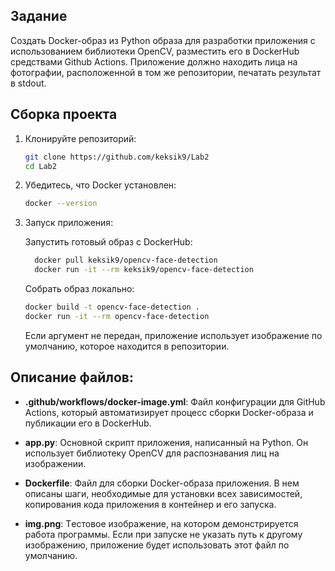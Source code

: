 ## Задание

Создать Docker-образ из Python образа для разработки приложения с использованием
библиотеки OpenCV, разместить его в DockerHub средствами Github Actions.
Приложение должно находить лица на фотографии, расположенной в том же
репозитории, печатать результат в stdout.

## Сборка проекта

1. Клонируйте репозиторий:
    ```bash
    git clone https://github.com/keksik9/Lab2
    cd Lab2
    ```

2. Убедитесь, что Docker установлен:
      ```bash
      docker --version
      ```

3. Запуск приложения:
   
    Запустить готовый образ с DockerHub:
   ```bash
     docker pull keksik9/opencv-face-detection
     docker run -it --rm keksik9/opencv-face-detection
    ```
    Собрать образ локально:
     ```bash
     docker build -t opencv-face-detection .
     docker run -it --rm opencv-face-detection
    ```
     Если аргумент не передан, приложение использует изображение по умолчанию, которое находится в репозитории.
## Описание файлов:

- **.github/workflows/docker-image.yml**:
  Файл конфигурации для GitHub Actions, который автоматизирует процесс сборки Docker-образа и публикации его в DockerHub.
  
- **app.py**:
  Основной скрипт приложения, написанный на Python. Он использует библиотеку OpenCV для распознавания лиц на изображении.

- **Dockerfile**:
  Файл для сборки Docker-образа приложения. В нем описаны шаги, необходимые для установки всех зависимостей, копирования кода приложения в контейнер и его запуска.

- **img.png**:
  Tестовое изображение, на котором демонстрируется работа программы. Если при запуске не указать путь к другому изображению, приложение будет использовать этот файл по умолчанию.

